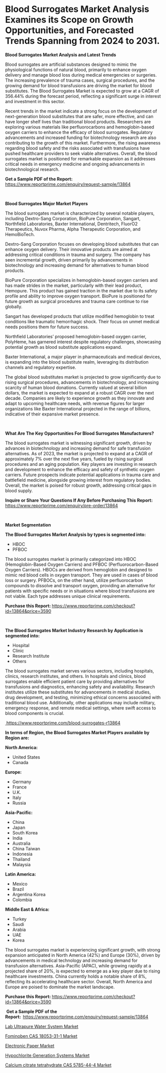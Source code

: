 <p><h1>Blood Surrogates Market Analysis Examines its Scope on Growth Opportunities, and Forecasted Trends Spanning from 2024 to 2031.</h1></p><p><strong>Blood Surrogates Market Analysis and Latest Trends</strong></p>
<p><p>Blood surrogates are artificial substances designed to mimic the physiological functions of natural blood, primarily to enhance oxygen delivery and manage blood loss during medical emergencies or surgeries. The increasing prevalence of trauma cases, surgical procedures, and the growing demand for blood transfusions are driving the market for blood substitutes. The Blood Surrogates Market is expected to grow at a CAGR of 356.44% during the forecast period, reflecting a significant surge in interest and investment in this sector.</p><p>Recent trends in the market indicate a strong focus on the development of next-generation blood substitutes that are safer, more effective, and can have longer shelf lives than traditional blood products. Researchers are exploring various materials like perfluorocarbons and hemoglobin-based oxygen carriers to enhance the efficacy of blood surrogates. Regulatory advancements and increased funding for biotechnology research are also contributing to the growth of this market. Furthermore, the rising awareness regarding blood safety and the risks associated with transfusions have pushed healthcare providers to seek viable alternatives. Overall, the blood surrogates market is positioned for remarkable expansion as it addresses critical needs in emergency medicine and ongoing advancements in biotechnological research.</p></p>
<p><strong>Get a Sample PDF of the Report:&nbsp;</strong> <a href="https://www.reportprime.com/enquiry/request-sample/13864">https://www.reportprime.com/enquiry/request-sample/13864</a></p>
<p>&nbsp;</p>
<p><strong>Blood Surrogates Major Market Players</strong></p>
<p><p>The blood surrogates market is characterized by several notable players, including Dextro-Sang Corporation, BioPure Corporation, Sangart, Northfield Laboratories, Baxter International, Dentritech, FluorO2 Therapeutics, Nuvox Pharma, Alpha Therapeutic Corporation, and HemoBioTech. </p><p>Dextro-Sang Corporation focuses on developing blood substitutes that can enhance oxygen delivery. Their innovative products are aimed at addressing critical conditions in trauma and surgery. The company has seen incremental growth, driven primarily by advancements in biotechnology and increasing demand for alternatives to human blood products.</p><p>BioPure Corporation specializes in hemoglobin-based oxygen carriers and has made strides in the market, particularly with their lead product, Hemopure. This product has gained traction in the market due to its safety profile and ability to improve oxygen transport. BioPure is positioned for future growth as surgical procedures and trauma care continue to rise globally.</p><p>Sangart has developed products that utilize modified hemoglobin to treat conditions like traumatic hemorrhagic shock. Their focus on unmet medical needs positions them for future success. </p><p>Northfield Laboratories’ proposed hemoglobin-based oxygen carrier, PolyHeme, has garnered interest despite regulatory challenges, showcasing potential growth as blood substitute applications expand.</p><p>Baxter International, a major player in pharmaceuticals and medical devices, is expanding into the blood substitute realm, leveraging its distribution channels and regulatory expertise.</p><p>The global blood substitutes market is projected to grow significantly due to rising surgical procedures, advancements in biotechnology, and increasing scarcity of human blood donations. Currently valued at several billion dollars, the market is expected to expand at a robust CAGR over the next decade. Companies are likely to experience growth as they innovate and adapt to upcoming healthcare needs, with revenue figures for larger organizations like Baxter International projected in the range of billions, indicative of their expansive market presence.</p></p>
<p>&nbsp;</p>
<p><strong>What Are The Key Opportunities For Blood Surrogates Manufacturers?</strong></p>
<p><p>The blood surrogates market is witnessing significant growth, driven by advances in biotechnology and increasing demand for safe transfusion alternatives. As of 2023, the market is projected to expand at a CAGR of approximately 7% over the next five years, fueled by rising surgical procedures and an aging population. Key players are investing in research and development to enhance the efficacy and safety of synthetic oxygen carriers. Future prospects indicate potential applications in trauma care and battlefield medicine, alongside growing interest from regulatory bodies. Overall, the market is poised for robust growth, addressing critical gaps in blood supply.</p></p>
<p><strong>Inquire or Share Your Questions If Any Before Purchasing This Report:</strong> <a href="https://www.reportprime.com/enquiry/pre-order/13864">https://www.reportprime.com/enquiry/pre-order/13864</a></p>
<p>&nbsp;</p>
<p><strong>Market Segmentation</strong></p>
<p><strong>The Blood Surrogates Market Analysis by types is segmented into:</strong></p>
<p><ul><li>HBOC</li><li>PFBOC</li></ul></p>
<p><p>The blood surrogates market is primarily categorized into HBOC (Hemoglobin-Based Oxygen Carriers) and PFBOC (Perfluorocarbon-Based Oxygen Carriers). HBOCs are derived from hemoglobin and designed to mimic red blood cells in oxygen transport. They are used in cases of blood loss or surgery. PFBOCs, on the other hand, utilize perfluorocarbon compounds to dissolve and transport oxygen, providing an alternative for patients with specific needs or in situations where blood transfusions are not viable. Each type addresses unique clinical requirements.</p></p>
<p><strong>Purchase this Report:&nbsp;</strong><a href="https://www.reportprime.com/checkout?id=13864&price=3590">https://www.reportprime.com/checkout?id=13864&price=3590</a></p>
<p>&nbsp;</p>
<p><strong>The Blood Surrogates Market Industry Research by Application is segmented into:</strong></p>
<p><ul><li>Hospital</li><li>Clinic</li><li>Research Institute</li><li>Others</li></ul></p>
<p><p>The blood surrogates market serves various sectors, including hospitals, clinics, research institutes, and others. In hospitals and clinics, blood surrogates enable efficient patient care by providing alternatives for transfusions and diagnostics, enhancing safety and availability. Research institutes utilize these substitutes for advancements in medical studies, drug development, and testing, minimizing ethical concerns associated with traditional blood use. Additionally, other applications may include military, emergency response, and remote medical settings, where swift access to blood components is crucial.</p></p>
<p><a href="https://www.reportprime.com/blood-surrogates-r13864">&nbsp;https://www.reportprime.com/blood-surrogates-r13864</a></p>
<p><strong>In terms of Region, the Blood Surrogates Market Players available by Region are:</strong></p>
<p>
    <p> <strong> North America: </strong>
        <ul>
            <li>United States</li>
            <li>Canada</li>
        </ul>
        </p> 
    <p> <strong> Europe: </strong>
        <ul>
            <li>Germany</li>
            <li>France</li>
            <li>U.K.</li>
            <li>Italy</li>
            <li>Russia</li>
        </ul>
        </p> 
    <p> <strong> Asia-Pacific: </strong>
        <ul>
            <li>China</li>
            <li>Japan</li>
            <li>South Korea</li>
            <li>India</li>
            <li>Australia</li>
            <li>China Taiwan</li>
            <li>Indonesia</li>
            <li>Thailand</li>
            <li>Malaysia</li>
        </ul>
        </p> 
    <p> <strong> Latin America: </strong>
        <ul>
            <li>Mexico</li>
            <li>Brazil</li>
            <li>Argentina Korea</li>
            <li>Colombia</li>
        </ul>
        </p> 
    <p> <strong> Middle East & Africa: </strong>
        <ul>
            <li>Turkey</li>
            <li>Saudi</li>
            <li>Arabia</li>
            <li>UAE</li>
            <li>Korea</li>
        </ul>
    </p>
    </p>
<p><p>The blood surrogates market is experiencing significant growth, with strong expansion anticipated in North America (42%) and Europe (30%), driven by advancements in medical technology and increasing demand for transfusion alternatives. Asia-Pacific (APAC), while growing rapidly at a projected share of 20%, is expected to emerge as a key player due to rising healthcare investments. China currently holds a notable share of 8%, reflecting its accelerating healthcare sector. Overall, North America and Europe are poised to dominate the market landscape.</p></p>
<p><strong>Purchase this Report: </strong><a href="https://www.reportprime.com/checkout?id=13864&price=3590">https://www.reportprime.com/checkout?id=13864&price=3590</a></p>
<p>&nbsp;<strong>Get a Sample PDF of the Report:&nbsp;&nbsp;</strong><a href="https://www.reportprime.com/enquiry/request-sample/13864">https://www.reportprime.com/enquiry/request-sample/13864</a></p>
<p><strong></strong></p>
<p><p><a href="https://issuu.com/reportprime-2/docs/lab-ultrapure-water-system-market-s_9af3ebde63ef6e">Lab Ultrapure Water System Market</a></p><p><a href="https://medium.com/@keith.sutherland8067/the-fominoben-cas-18053-31-1-market-is-experiencing-higher-than-anticipated-demand-compared-to-b9224cbef45b">Fominoben CAS 18053-31-1 Market</a></p><p><a href="https://www.linkedin.com/pulse/electronic-paper-market-size-segmentation-trends-growth-ztgoe?trackingId=c15AHtmTSR%2BvHp8ddPRP2Q%3D%3D">Electronic Paper Market</a></p><p><a href="https://issuu.com/reportprime-2/docs/hypochlorite-generation-systems-mar_b5e3e87ec199e2">Hypochlorite Generation Systems Market</a></p><p><a href="https://medium.com/@keith.sutherland8067/in-the-calcium-citrate-tetrahydrate-cas-5785-44-4-market-the-main-focus-is-on-keeping-costs-low-dfd011d28c1d?postPublishedType=initial">Calcium citrate tetrahydrate CAS 5785-44-4 Market</a></p></p>